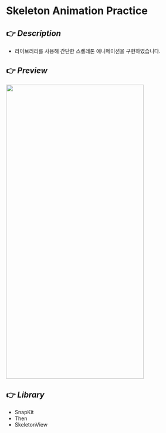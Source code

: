 # Skeleton Animation Practice

## 👉 _Description_
- 라이브러리를 사용해 간단한 스켈레톤 애니메이션을 구현하였습니다.

## 👉 _Preview_
<img src="https://user-images.githubusercontent.com/59044882/167062807-31bcdd12-cd5b-479a-a20f-95156a6f828c.gif" width="375" height="800"/>

## 👉 _Library_
- SnapKit
- Then
- SkeletonView 

